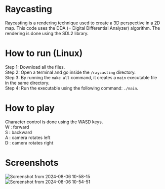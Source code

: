 # Raycasting

Raycasting is a rendering technique used to create a 3D perspective in a 2D map. This code uses the DDA (= Digital Differential Analyzer) algorithm. 
The rendering is done using the SDL2 library.


# How to run (Linux)

Step 1: Download all the files. \
Step 2: Open a terminal and go inside the `/raycasting` directory. \
Step 3: By running the `make all` command, it creates a `main` executable file in the same directory.  \
Step 4: Run the executable using the following command: `./main`. 

# How to play

Character control is done using the WASD keys. \
W : forward \
S : backward \
A : camera rotates left \
D : camera rotates right 

# Screenshots

![Screenshot from 2024-08-06 10-58-15](https://github.com/user-attachments/assets/0c51641c-91d9-4689-bb6f-89e4f097e154)
![Screenshot from 2024-08-06 10-54-51](https://github.com/user-attachments/assets/795943dc-c147-4a0f-be84-e4b21d48311e) 
